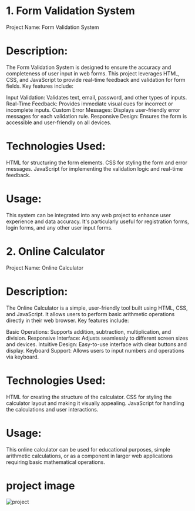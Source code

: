 # 1. Form Validation System
Project Name: Form Validation System

# Description:
The Form Validation System is designed to ensure the accuracy and completeness of user input in web forms. This project leverages HTML, CSS, and JavaScript to provide real-time feedback and validation for form fields. Key features include:

Input Validation: Validates text, email, password, and other types of inputs.
Real-Time Feedback: Provides immediate visual cues for incorrect or incomplete inputs.
Custom Error Messages: Displays user-friendly error messages for each validation rule.
Responsive Design: Ensures the form is accessible and user-friendly on all devices.

# Technologies Used:
HTML for structuring the form elements.
CSS for styling the form and error messages.
JavaScript for implementing the validation logic and real-time feedback.
# Usage:
This system can be integrated into any web project to enhance user experience and data accuracy. It's particularly useful for registration forms, login forms, and any other user input forms.

# 2. Online Calculator
Project Name: Online Calculator

# Description:
The Online Calculator is a simple, user-friendly tool built using HTML, CSS, and JavaScript. It allows users to perform basic arithmetic operations directly in their web browser. Key features include:

Basic Operations: Supports addition, subtraction, multiplication, and division.
Responsive Interface: Adjusts seamlessly to different screen sizes and devices.
Intuitive Design: Easy-to-use interface with clear buttons and display.
Keyboard Support: Allows users to input numbers and operations via keyboard.

# Technologies Used:
HTML for creating the structure of the calculator.
CSS for styling the calculator layout and making it visually appealing.
JavaScript for handling the calculations and user interactions.
# Usage:
This online calculator can be used for educational purposes, simple arithmetic calculations, or as a component in larger web applications requiring basic mathematical operations.


# project image
![project](https://github.com/user-attachments/assets/c7df17af-4236-4eff-acef-d60e921fe904)


